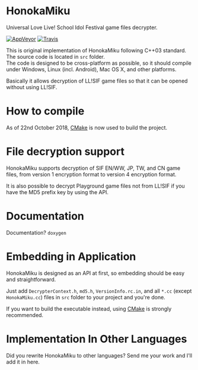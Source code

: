 HonokaMiku
==========
Universal Love Live! School Idol Festival game files decrypter. 

[![AppVeyor](https://ci.appveyor.com/api/projects/status/github/MikuAuahDark/honokamiku?branch=master&svg=true)](https://ci.appveyor.com/project/MikuAuahDark/honokamiku) [![Travis](https://travis-ci.com/MikuAuahDark/HonokaMiku.svg?branch=master)](https://travis-ci.com/MikuAuahDark/HonokaMiku)

This is original implementation of HonokaMiku following C++03 standard. The source code is located in `src` folder.  
The code is designed to be cross-platform as possible, so it should compile under Windows, Linux (incl. Android), Mac OS X, and other platforms.

Basically it allows decryption of LL!SIF game files so that it can be opened without using LL!SIF.

How to compile
==============

As of 22nd October 2018, [CMake](https://cmake.org/) is now used to build the project.

File decryption support
=======================
HonokaMiku supports decryption of SIF EN/WW, JP, TW, and CN game files, from version 1 encryption format to version 4 encryption format.

It is also possible to decrypt Playground game files not from LL!SIF if you have the MD5 prefix key by using the API.

Documentation
=============

Documentation? `doxygen`

Embedding in Application
========================
HonokaMiku is designed as an API at first, so embedding should be easy and straightforward.

Just add `DecrypterContext.h`, `md5.h`, `VersionInfo.rc.in`, and all `*.cc` (except `HonokaMiku.cc`) files in `src` folder to your project and you're done.

If you want to build the executable instead, using [CMake](https://cmake.org/) is strongly recommended.

Implementation In Other Languages
=================================
Did you rewrite HonokaMiku to other languages? Send me your work and I'll add it in here.
